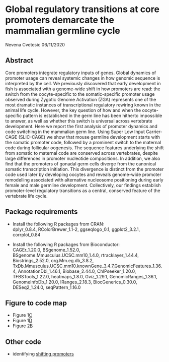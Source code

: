Global regulatory transitions at core promoters demarcate the mammalian
germline cycle
================
Nevena Cvetesic
06/11/2020

## Abstract

Core promoters integrate regulatory inputs of genes. Global dynamics of
promoter usage can reveal systemic changes in how genomic sequence is
interpreted by the cell. We previously discovered that early development
in fish is associated with a genome-wide shift in how promoters are
read: the switch from the oocyte-specific to the somatic-specific
promoter usage observed during Zygotic Genome Activation (ZGA)
represents one of the most dramatic instances of transcriptional
regulatory rewiring known in the animal life cycle. However, the key
question of how and when the oocyte-specific pattern is established in
the germ line has been hitherto impossible to answer, as well as whether
this switch is universal across vertebrate development. Here we report
the first analysis of promoter dynamics and code switching in the
mammalian germ line. Using Super Low Input Carrier-CAGE (SLIC-CAGE) we
show that mouse germline development starts with the somatic promoter
code, followed by a prominent switch to the maternal code during
follicular oogenesis. The sequence features underlying the shift from
somatic to maternal code are conserved across vertebrates, despite large
differences in promoter nucleotide compositions. In addition, we also
find that the promoters of gonadal germ cells diverge from the canonical
somatic transcription initiation. This divergence is distinct from the
promoter code used later by developing oocytes and reveals genome-wide
promoter remodelling associated with alternative nucleosome positioning
during early female and male germline development. Collectively, our
findings establish promoter-level regulatory transitions as a central,
conserved feature of the vertebrate life cycle.

## Package requirements

  - Install the following R packages from CRAN:   
  dplyr\_0.8.4, RColorBrewer\_1.1-2, ggseqlogo\_0.1, ggplot2\_3.2.1, corrplot\_0.84

  - Install the following R packages from Bioconductor:  
  CAGEr\_1.20.0, BSgenome\_1.52.0, BSgenome.Mmusculus.UCSC.mm10\_1.4.0,
    rtracklayer\_1.44.4, Biostrings\_2.52.0, org.Mm.eg.db\_3.8.2,
    TxDb.Mmusculus.UCSC.mm10.knownGene\_3.4.7,GenomicFeatures\_1.36.4,
    AnnotationDbi\_1.46.1, Biobase\_2.44.0, ChIPseeker\_1.20.0,
    TFBSTools\_1.22.0, heatmaps\_1.8.0, Gviz\_1.29.1,
    GenomicRanges\_1.36.1, GenomeInfoDb\_1.20.0, IRanges\_2.18.3,
    BiocGenerics\_0.30.0, DESeq2\_1.24.0, seqPattern\_1.16.0

## Figure to code map

  - Figure 1[C](analysis/01_CTSS_expression_correlation.R)
  - Figure 1[D](analysis/02_CTSS_PCA.R)
  - Figure 2[B](analysis/03_domTSS_distr_distribution.R)  
  
## Other code  

  - identifying [shifting promoters](analysis/shifting_promoters.R)

